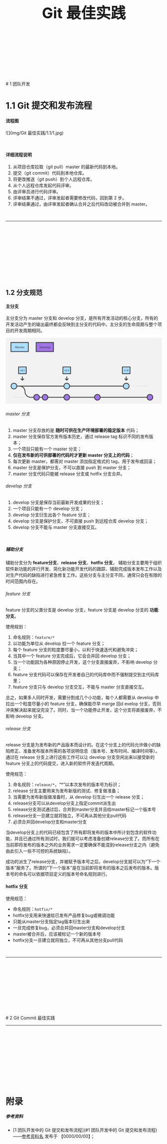 <div STYLE="page-break-after: always;">
	<br>
    <br>
    <br>
    <br>
    <br>
    <br>
    <br>
    <br>
    <br>
    <br>
	<center><h3><font size="20px">
        Git 最佳实践
    </font></h3></center>
	<br>
    <br>
    <br>
    <br>
    <br>
    <br>
    <br>
    <br>
    <br>
    <br>
</div>
# 1	团队开发

# 1.1	Git 提交和发布流程

#### 流程图

![](img/Git 最佳实践/1.1/1.jpg)

<br>

#### 详细流程说明

1. 从项目仓库拉取（git pull）master 的最新代码到本地。
2. 提交（git commit）代码到本地仓库。
3. 将更改推送（git push）到个人远程仓库。
4. 从个人远程仓库发起代码评审。
5. 由评审员进行代码评审。
6. 评审结果不通过，评审发起者需要修改代码，回到第 2 步。
7. 评审结果通过，由评审发起者确认合并之后代码改动被合并到 master。

<br>

---

<div STYLE="page-break-after: always;"><br>
    <br>
    <br>
    <br>
    <br>
    <br>
    <br>
    <br>
    <br>
    <br></div>

## 1.2	分支规范

#### 主分支

主分支分为 master 分支和 develop 分支，是所有开发活动的核心分支，所有的开发活动产生的输出最终都会反映到主分支的代码中。主分支的生命周期与整个项目的开发周期相同。

<img src="img/Git 最佳实践/1.2/1.jpg" alt="img" style="zoom:50%;" />

###### master 分支

1. master 分支存放的是 **随时可供在生产环境部署的稳定版本** 代码；
2. master 分支保存官方发布版本历史，通过 release tag 标识不同的发布版本；
3. 一个项目只能有一个 master 分支；
4. **仅在发布新的可供部署的代码时才更新 master 分支上的代码**；
5. 每次更新 master，都需对 master 添加指定格式的 tag，用于发布或回滚；
6. master 分支是保护分支，不可以直接 push 到 master 分支；
7. master 分支代码只能被 release 分支或 hotfix 分支合并。

###### develop 分支

1. develop 分支是保存当前最新开发成果的分支；
2. 一个项目只能有一个 develop 分支；
3. develop 分支衍生出各个 feature 分支；
4. develop 分支是保护分支，不可直接 push 到远程仓库 develop 分支；
5. develop 分支不能与 master 分支直接交互。

<br>

##### 辅助分支

辅助分支分为 **feature分支**、**release 分支**、**hotfix 分支**， 辅助分支主要用于组织软件新功能的并行开发、简化新功能开发代码的跟踪、辅助完成版本发布工作以及对生产代码的缺陷进行紧急修复工作。这些分支与主分支不同，通常只会在有限的时间范围内存在。

###### feature 分支

feature 分支的父类分支是 develop 分支，feature 分支是 develop 分支的 **功能分支**。

使用规划：

1. 命名规则：`feature/*`
2. 以功能为单位从 develop 拉一个 feature 分支；
3. 每个 feature 分支的粒度要尽量小，以利于快速迭代和避免冲突；
4. 当其中一个 feature 分支完成后，它会合并回 develop 分支；
5. 当一个功能因为各种原因停止开发，这个分支直接废弃，不影响 develop 分支；
6. feature 分支代码可以保存在开发者自己的代码库中而不强制提交到主代码库里；
7. feature 分支只与 develop 分支交互，不能与 master 分支直接交互。

总之，如果多人同时开发，需要分割成几个小功能，每个人都需要从 develop 中拉出一个粒度尽量小的 feature 分支，确保能尽早 merge 回d evelop 分支，否则冲突解决起来就没完没了。同时，当一个功能停止开发，这个分支将直接废弃，不影响 develop 分支。

###### release 分支

release 分支是为发布新的产品版本而设计的。在这个分支上的代码允许做小的缺陷修正、准备发布版本所需的各项说明信息（版本号、发布时间、编译时间等）。通过在 release 分支上进行这些工作可以让 develop 分支空闲出来以接受新的 feature 分支上的代码提交，进入新的软件开发迭代周期。

使用规范：

1. 命名规则：`release/*`，“*”以本次发布的版本号为标识；
2. release 分支主要用来为发布新版的测试、修复做准备；
3. 当需要为发布新版做准备时，从 develop 衍生出一个 release 分支；
4. release分支可以从develop分支上指定commit派生出
5. release分支测试通过后，合并到master分支并且给master标记一个版本号
6. release分支一旦建立就将独立，不可再从其他分支pull代码
7. 必须合并回develop分支和master分支



当develop分支上的代码已经包含了所有即将发布的版本中所计划包含的软件功能，并且已通过所有测试时，我们就可以考虑准备创建release分支了。而所有在当前即将发布的版本之外的业务需求一定要确保不能混到release分支之内（避免由此引入一些不可控的系统缺陷）。

成功的派生了release分支，并被赋予版本号之后，develop分支就可以为“下一个版本”服务了。所谓的“下一个版本”是在当前即将发布的版本之后发布的版本。版本号的命名可以依据项目定义的版本号命名规则进行。

#### hotfix 分支

使用规范：

- 命名规则：`hotfix/*`
- hotfix分支用来快速给已发布产品修复bug或微调功能
- 只能从master分支指定tag版本衍生出来
- 一旦完成修复bug，必须合并回master分支和develop分支
- master被合并后，应该被标记一个新的版本号
- hotfix分支一旦建立就将独立，不可再从其他分支pull代码



<br>

---

<div STYLE="page-break-after: always;"><br>
    <br>
    <br>
    <br>
    <br>
    <br>
    <br>
    <br>
    <br>
    <br></div>
# 2	Git Commit 最佳实践



---

<div STYLE="page-break-after: always;"><br>
    <br>
    <br>
    <br>
    <br>
    <br>
    <br>
    <br>
    <br>
    <br></div>

# 附录

##### 参考资料

- [1	团队开发中的 Git 提交和发布流程](#1	团队开发中的 Git 提交和发布流程)——[参考资料名](地址) 发布于 【0000/00/00】；

<br>